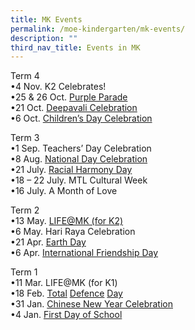 ```yaml
---
title: MK Events
permalink: /moe-kindergarten/mk-events/
description: ""
third_nav_title: Events in MK
---
```


Term 4<br>
•4 Nov. K2 Celebrates!<br>
•25 & 26 Oct. [Purple Parade](https://www.facebook.com/huaminprimaryschool/posts/pfbid0u9wXdrERYvUvrecAyMc8QrpzjttmAEZQwRPMX9G28a8qEYhteqJNGtp1mgKWDZaEl)<br>
•21 Oct. [Deepavali Celebration](https://www.facebook.com/huaminprimaryschool/posts/pfbid02UynoU71d6mcFuTbRogkC5hQSv4qo24BuebjDVkptV8UVXimvFXWy8GnCWMq5vhTpl)<br>
•6 Oct. [Children’s Day Celebration](https://www.facebook.com/huaminprimaryschool/posts/pfbid0abLYwYLqNfzSXGZFN2ze1Uf4sfuLNnMespu3rqZepyrKfijTZvJQa7zViPW64JD6l)<br>

Term 3<br>
•1 Sep. Teachers’ Day Celebration<br>
•8 Aug. [National Day Celebration](https://www.facebook.com/huaminprimaryschool/posts/pfbid0qNVbm9E4mzTUhmSZ3HJYuCYYvYYK9vh59wMsY8nfsLTKQeG6YqN9or25WWciFuvWl)<br>
•21 July. [Racial Harmony Day](https://www.facebook.com/100063470141051/posts/pfbid0jtnosU54Kkosg9C4fxMs8UYhyUMmFwQ3EEoPtZ3AYnVxqqLU3UYfMNEsrJ83fqBDl/)<br>
•18 – 22 July. MTL Cultural Week<br>
•16 July. A Month of Love

Term 2<br>
•13 May. [LIFE@MK (for K2)](https://huaminpri.moe.edu.sg/mk-at-huamin/events/life-at-mk-for-k2)<br>
•6 May. Hari Raya Celebration<br>
•21 Apr. [Earth Day](https://www.facebook.com/huaminprimaryschool/posts/418784213580580)<br>
•6 Apr. [International Friendship Day](https://www.facebook.com/huaminprimaryschool/posts/408681887924146)<br>

Term 1<br>
•11 Mar. LIFE@MK (for K1)<br>
•18 Feb. [Total](https://www.facebook.com/huaminprimaryschool/posts/373946208064381) [Defence](https://www.facebook.com/huaminprimaryschool/posts/373946208064381) [Day](https://www.facebook.com/huaminprimaryschool/posts/373946208064381)<br>
•31 Jan. [Chinese New Year Celebration](https://m.facebook.com/story.php?story_fbid=363013315824337&id=100063470141051)<br>
•4 Jan. [First Day of School](https://www.facebook.com/huaminprimaryschool/posts/347099677415701)